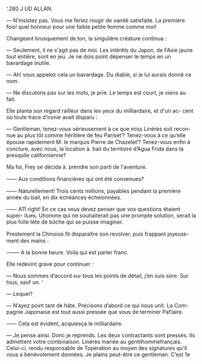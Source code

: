 ‘.280 J UD ALLAN.

— N’insistez pas. Vous me feriez rougir de vanité satisfaite. La première
fois! quel honneur pour une faible petite femme comme moi!

Changeant brusquement de ton, la singulière créature continua :

— Seulement, il ne s'agit pas de moi. Les intérêts du Japon, de FAsie
jaune tout entière, sont en jeu. Je ne dois point dépenser le temps en un
bavardage inutile.

— Ah! vous appelez cela un bavardage. Du diable, si je lui aurais donné
ce nom.

— Ne discutons pas sur les mots, je prie. Le temps est court, je viens au
fait.

Elle planta son regard railleur dans les yeux du milliardaire, et d'un ac-
cent où toute trace d’ironie avait disparu :

— Gentleman, tenez-vous sérieusement à ce que miss Linérès soit recon-
nue au plus tôt comme héritière de feu Pariset‘? Tenez-vous à ce qu’elle
épouse rapidement M. le marquis Pierre de Chazelet‘? Tenez-vous enﬁn à
conclure, avec nous, la location à. bail du territoire d’Agua Frida dans la
presquîle californienne?

Ma foi, Frey se décida à. prendre son parti de l'aventure.

—— Aux conditions ﬁnancières qui ont été convenues?

—— Naturellement! Trois cents millions, payables pendant la première
année du bail, en dix échéances échelonnées.

—— A11 right! En ce cas vous devez penser que vos questions étaient super-
ilues. Uhomme qui ne souhaiterait pas une prompte solution, serait la plus
folle tète de bûche qui se puisse imaginer.

Prestement la Chinoise ﬁt disparaître son revolver, puis frappant joyeuse-
ment des mains :

-—— A la bonne heure. Voila qui est parler franc.

Elle redevint grave pour continuer :

— Nous sommes d’accord sur tous les points de détail, j’en suis sûre.
Sur tous, sauf un. ‘

— Lequel?

— N’ayez point tant de hâte. Précisons d’abord ce qui nous unit. La Com-
pagnie Japonaise est tout aussi pressée que vous de terminer Pafïaire.

—— Cela est évident, acquiesça le milliardaire.

— Je pense ainsi. Donc je reprends. Les deux contractants sont pressés.
Ils admettent votre combinaison. Linérès mariée au gentilhommefrançais.
Celui-ci, rendu responsable de Topération au moyen des signatures qu’il
vous a bénévolement données. Je plains peut-être ce gentleman. C’est 1e

